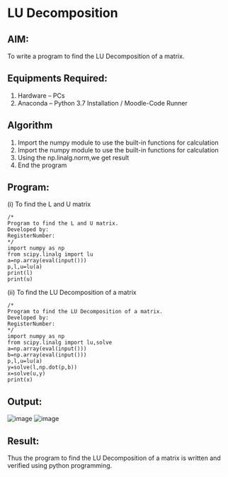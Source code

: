 # LU Decomposition 
## AIM:
To write a program to find the LU Decomposition of a matrix.
## Equipments Required:
1. Hardware – PCs
2. Anaconda – Python 3.7 Installation / Moodle-Code Runner
## Algorithm
1. Import the numpy module to use the built-in functions for calculation
2. Import the numpy module to use the built-in functions for calculation
3. Using the np.linalg.norm,we get result
4. End the program
## Program:
(i) To find the L and U matrix
```
/*
Program to find the L and U matrix.
Developed by: 
RegisterNumber: 
*/
import numpy as np
from scipy.linalg import lu
a=np.array(eval(input()))
p,l,u=lu(a)
print(l)
print(u)
```
(ii) To find the LU Decomposition of a matrix
```
/*
Program to find the LU Decomposition of a matrix.
Developed by: 
RegisterNumber: 
*/
import numpy as np
from scipy.linalg import lu,solve
a=np.array(eval(input()))
b=np.array(eval(input()))
p,l,u=lu(a)
y=solve(l,np.dot(p,b))
x=solve(u,y)
print(x)
```
## Output:
![image](https://github.com/veerargavanv27/LU-Decomposition/assets/138955645/5f5a39b4-6664-46b9-9a27-6fbcb03df6b4)
![image](https://github.com/veerargavanv27/LU-Decomposition/assets/138955645/a08d28a4-4a58-4f72-9616-098832bf9013)
## Result:
Thus the program to find the LU Decomposition of a matrix is written and verified using python programming.
